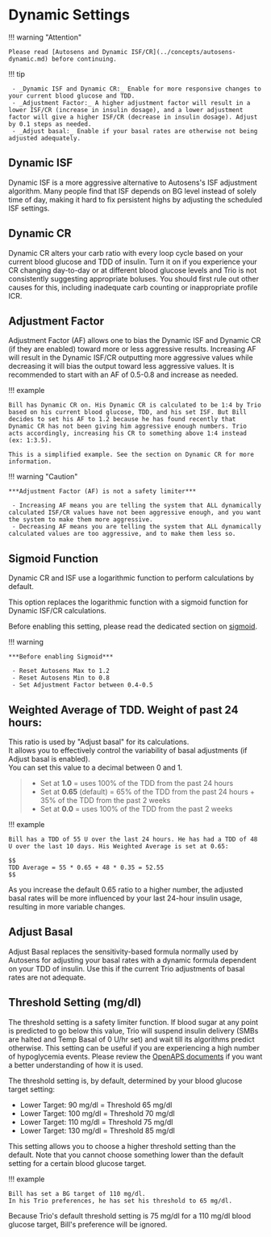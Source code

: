 # Dynamic Settings

!!! warning "Attention"
    
    Please read [Autosens and Dynamic ISF/CR](../concepts/autosens-dynamic.md) before continuing.

!!! tip
    
	 - _Dynamic ISF and Dynamic CR:_ Enable for more responsive changes to your current blood glucose and TDD. 
	 - _Adjustment Factor:_ A higher adjustment factor will result in a lower ISF/CR (increase in insulin dosage), and a lower adjustment factor will give a higher ISF/CR (decrease in insulin dosage). Adjust by 0.1 steps as needed.
	 - _Adjust basal:_ Enable if your basal rates are otherwise not being adjusted adequately.

## Dynamic ISF

Dynamic ISF is a more aggressive alternative to Autosens's ISF adjustment algorithm. Many people find that ISF depends on BG level instead of solely time of day, making it hard to fix persistent highs by adjusting the scheduled ISF settings.

## Dynamic CR

Dynamic CR alters your carb ratio with every loop cycle based on your current blood glucose and TDD of insulin. Turn it on if you experience your CR changing day-to-day or at different blood glucose levels and Trio is not consistently suggesting appropriate boluses. You should first rule out other causes for this, including inadequate carb counting or inappropriate profile ICR.

## Adjustment Factor

Adjustment Factor (AF) allows one to bias the Dynamic ISF and Dynamic CR (if they are enabled) toward more or less aggressive results. Increasing AF will result in the Dynamic ISF/CR outputting more aggressive values while decreasing it will bias the output toward less aggressive values. It is recommended to start with an AF of 0.5-0.8 and increase as needed.

!!! example
    
    Bill has Dynamic CR on. His Dynamic CR is calculated to be 1:4 by Trio based on his current blood glucose, TDD, and his set ISF. But Bill decides to set his AF to 1.2 because he has found recently that Dynamic CR has not been giving him aggressive enough numbers. Trio acts accordingly, increasing his CR to something above 1:4 instead (ex: 1:3.5).
    
    This is a simplified example. See the section on Dynamic CR for more information.

!!! warning "Caution"
    
    ***Adjustment Factor (AF) is not a safety limiter***
    
     - Increasing AF means you are telling the system that ALL dynamically calculated ISF/CR values have not been aggressive enough, and you want the system to make them more aggressive.
     - Decreasing AF means you are telling the system that ALL dynamically calculated values are too aggressive, and to make them less so.

## Sigmoid Function
Dynamic CR and ISF use a logarithmic function to perform calculations by default.

This option replaces the logarithmic function with a sigmoid function for Dynamic ISF/CR calculations.

Before enabling this setting, please read the dedicated section on [sigmoid](../concepts/sigmoid.md). 

!!! warning
    
    ***Before enabling Sigmoid***
    
     - Reset Autosens Max to 1.2
     - Reset Autosens Min to 0.8
     - Set Adjustment Factor between 0.4-0.5

## Weighted Average of TDD. Weight of past 24 hours:

This ratio is used by "Adjust basal" for its calculations.  
It allows you to effectively control the variability of basal adjustments (if Adjust basal is enabled).  
You can set this value to a decimal between 0 and 1. 

>- Set at **1.0** = uses 100% of the TDD from the past 24 hours
>- Set at **0.65** (default) = 65% of the TDD from the past 24 hours + 35% of the TDD from the past 2 weeks
>- Set at **0.0** = uses 100% of the TDD from the past 2 weeks

!!! example
    
    Bill has a TDD of 55 U over the last 24 hours. He has had a TDD of 48 U over the last 10 days. His Weighted Average is set at 0.65:
    
    $$
    TDD Average = 55 * 0.65 + 48 * 0.35 = 52.55
    $$

As you increase the default 0.65 ratio to a higher number, the adjusted basal rates will be more influenced by your last 24-hour insulin usage, resulting in more variable changes.

## Adjust Basal

Adjust Basal replaces the sensitivity-based formula normally used by Autosens for adjusting your basal rates with a dynamic formula dependent on your TDD of insulin. Use this if the current Trio adjustments of basal rates are not adequate.

## Threshold Setting (mg/dl)
The threshold setting is a safety limiter function. If blood sugar at any point is predicted to go below this value, Trio will suspend insulin delivery (SMBs are halted and Temp Basal of 0 U/hr set) and wait till its algorithms predict otherwise. This setting can be useful if you are experiencing a high number of hypoglycemia events. Please review the [OpenAPS documents](https://openaps.readthedocs.io/en/latest/docs/While%20You%20Wait%20For%20Gear/Understand-determine-basal.html?highlight=Safety%20Threshold) if you want a better understanding of how it is used. 

The threshold setting is, by default, determined by your blood glucose target setting:

- Lower Target: 90 mg/dl = Threshold 65 mg/dl
- Lower Target: 100 mg/dl = Threshold 70 mg/dl
- Lower Target: 110 mg/dl = Threshold 75 mg/dl
- Lower Target: 130 mg/dl = Threshold 85 mg/dl


This setting allows you to choose a higher threshold setting than the default. Note that you cannot choose something lower than the default setting for a certain blood glucose target.

!!! example
    
    Bill has set a BG target of 110 mg/dl.  
    In his Trio preferences, he has set his threshold to 65 mg/dl.

Because Trio's default threshold setting is 75 mg/dl for a 110 mg/dl blood glucose target, Bill's preference will be ignored.

